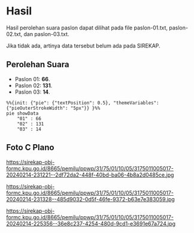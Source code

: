 # Hasil

Hasil perolehan suara paslon dapat dilihat pada file paslon-01.txt, paslon-02.txt, dan paslon-03.txt.

Jika tidak ada, artinya data tersebut belum ada pada SIREKAP.

## Perolehan Suara

 * Paslon 01: **66**.
 * Paslon 02: **131**.
 * Paslon 03: **14**.

```mermaid
%%{init: {"pie": {"textPosition": 0.5}, "themeVariables": {"pieOuterStrokeWidth": "5px"}} }%%
pie showData
    "01" : 66
    "02" : 131
    "03" : 14
```
## Foto C Plano

https://sirekap-obj-formc.kpu.go.id/8665/pemilu/ppwp/31/75/01/10/05/3175011005017-20240214-231221--2df72da2-448f-40bd-ba06-4b8a2d0485ce.jpg

https://sirekap-obj-formc.kpu.go.id/8665/pemilu/ppwp/31/75/01/10/05/3175011005017-20240214-231328--485d9032-0d5f-46fe-9372-b63e7e383059.jpg

https://sirekap-obj-formc.kpu.go.id/8665/pemilu/ppwp/31/75/01/10/05/3175011005017-20240214-225356--36e8c237-4254-480d-9cd1-e3691e67a724.jpg
